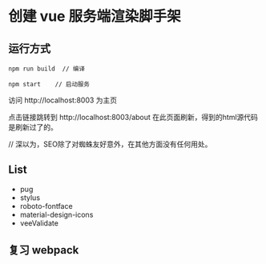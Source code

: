 # 创建 vue 服务端渲染脚手架

## 运行方式

```
npm run build  // 编译
```

```
npm start    // 启动服务
```
访问 http://localhost:8003 为主页

点击链接跳转到 http://localhost:8003/about
在此页面刷新，得到的html源代码是刷新过了的。

// 深以为，SEO除了对蜘蛛友好意外，在其他方面没有任何用处。

## List

 - pug
 - stylus
 - roboto-fontface
 - material-design-icons
 - veeValidate

## 复习 webpack
